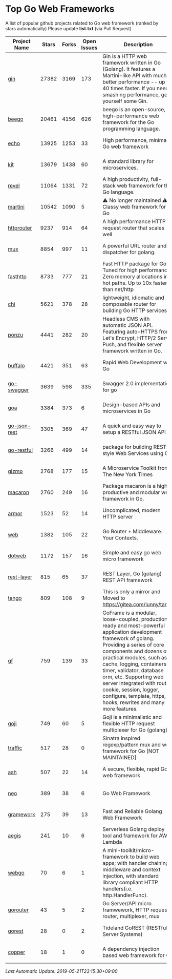 # Top Go Web Frameworks
A list of popular github projects related to Go web framework (ranked by stars automatically)
Please update **list.txt** (via Pull Request)

| Project Name | Stars | Forks | Open Issues | Description | Last Commit |
| ------------ | ----- | ----- | ----------- | ----------- | ----------- |
| [gin](https://github.com/gin-gonic/gin) | 27382 | 3169 | 173 | Gin is a HTTP web framework written in Go (Golang). It features a Martini-like API with much better performance -- up to 40 times faster. If you need smashing performance, get yourself some Gin. | 2019-05-13 02:17:31 |
| [beego](https://github.com/astaxie/beego) | 20461 | 4156 | 626 | beego is an open-source, high-performance web framework for the Go programming language. | 2019-05-18 01:38:09 |
| [echo](https://github.com/labstack/echo) | 13925 | 1253 | 33 | High performance, minimalist Go web framework | 2019-05-17 14:45:49 |
| [kit](https://github.com/go-kit/kit) | 13679 | 1438 | 60 | A standard library for microservices. | 2019-05-06 18:12:42 |
| [revel](https://github.com/revel/revel) | 11064 | 1331 | 72 | A high productivity, full-stack web framework for the Go language. | 2018-10-30 13:23:52 |
| [martini](https://github.com/go-martini/martini) | 10542 | 1090 | 5 | ⚠️ No longer maintained ⚠️  Classy web framework for Go | 2017-01-21 21:58:54 |
| [httprouter](https://github.com/julienschmidt/httprouter) | 9237 | 914 | 64 | A high performance HTTP request router that scales well | 2018-10-21 22:38:31 |
| [mux](https://github.com/gorilla/mux) | 8854 | 997 | 11 | A powerful URL router and dispatcher for golang. | 2019-05-17 00:20:44 |
| [fasthttp](https://github.com/valyala/fasthttp) | 8733 | 777 | 21 | Fast HTTP package for Go. Tuned for high performance. Zero memory allocations in hot paths. Up to 10x faster than net/http | 2019-05-21 10:49:02 |
| [chi](https://github.com/go-chi/chi) | 5621 | 378 | 28 | lightweight, idiomatic and composable router for building Go HTTP services | 2019-05-08 14:17:39 |
| [ponzu](https://github.com/ponzu-cms/ponzu) | 4441 | 282 | 20 | Headless CMS with automatic JSON API. Featuring auto-HTTPS from Let's Encrypt, HTTP/2 Server Push, and flexible server framework written in Go. | 2019-03-25 19:08:09 |
| [buffalo](https://github.com/gobuffalo/buffalo) | 4421 | 351 | 63 | Rapid Web Development w/ Go | 2019-04-10 15:37:33 |
| [go-swagger](https://github.com/go-swagger/go-swagger) | 3639 | 598 | 335 | Swagger 2.0 implementation for go | 2019-05-13 06:20:51 |
| [goa](https://github.com/goadesign/goa) | 3384 | 373 | 6 | Design-based APIs and microservices in Go | 2019-05-16 22:47:49 |
| [go-json-rest](https://github.com/ant0ine/go-json-rest) | 3305 | 369 | 47 | A quick and easy way to setup a RESTful JSON API | 2017-09-13 04:12:08 |
| [go-restful](https://github.com/emicklei/go-restful) | 3266 | 499 | 14 | package for building REST-style Web Services using Go | 2019-05-16 08:05:18 |
| [gizmo](https://github.com/nytimes/gizmo) | 2768 | 177 | 15 | A Microservice Toolkit from The New York Times | 2019-04-30 03:10:40 |
| [macaron](https://github.com/go-macaron/macaron) | 2760 | 249 | 16 | Package macaron is a high productive and modular web framework in Go. | 2019-03-13 21:40:39 |
| [armor](https://github.com/labstack/armor) | 1523 | 52 | 14 | Uncomplicated, modern HTTP server | 2019-04-17 13:55:09 |
| [web](https://github.com/gocraft/web) | 1382 | 105 | 22 | Go Router + Middleware. Your Contexts. | 2019-02-07 15:06:52 |
| [dotweb](https://github.com/devfeel/dotweb) | 1172 | 157 | 16 | Simple and easy go web micro framework | 2019-02-20 06:41:12 |
| [rest-layer](https://github.com/rs/rest-layer) | 815 | 65 | 37 | REST Layer, Go (golang) REST API framework | 2019-04-23 10:48:06 |
| [tango](https://github.com/lunny/tango) | 809 | 108 | 9 | This is only a mirror and Moved to https://gitea.com/lunny/tango | 2019-05-17 03:31:10 |
| [gf](https://github.com/gogf/gf) | 759 | 139 | 33 | GoFrame is a modular, loose-coupled, production-ready and most-powerful application development framework of golang. Providing a series of core components and dozens of practical modules, such as: cache, logging, containers, timer, validator, database orm, etc. Supporting web server integrated with router, cookie, session, logger, configure, template, https, hooks, rewrites and many more features.  | 2019-05-18 06:55:15 |
| [goji](https://github.com/goji/goji) | 749 | 60 | 5 | Goji is a minimalistic and flexible HTTP request multiplexer for Go (golang) | 2019-01-26 23:58:29 |
| [traffic](https://github.com/gravityblast/traffic) | 517 | 28 | 0 | Sinatra inspired regexp/pattern mux and web framework for Go [NOT MAINTAINED] | 2015-11-26 21:31:07 |
| [aah](https://github.com/go-aah/aah) | 507 | 22 | 14 | A secure, flexible, rapid Go web framework | 2019-05-15 07:48:52 |
| [neo](https://github.com/ivpusic/neo) | 389 | 38 | 6 | Go Web Framework | 2017-08-14 23:54:31 |
| [gramework](https://github.com/gramework/gramework) | 275 | 39 | 13 | Fast and Reliable Golang Web Framework | 2019-05-21 10:41:47 |
| [aegis](https://github.com/tmaiaroto/aegis) | 241 | 10 | 6 | Serverless Golang deploy tool and framework for AWS Lambda | 2019-05-11 14:39:58 |
| [webgo](https://github.com/bnkamalesh/webgo) | 70 | 6 | 1 | A mini-toolkit/micro-framework to build web apps; with handler chaining, middleware and context injection, with standard library compliant HTTP handlers(i.e. http.HandlerFunc). | 2019-01-12 08:32:05 |
| [gorouter](https://github.com/vardius/gorouter) | 43 | 5 | 2 | Go Server/API micro framwework, HTTP request router, multiplexer, mux | 2019-05-07 23:10:13 |
| [gorest](https://github.com/tideland/gorest) | 28 | 0 | 2 | Tideland GoREST (RESTful Server Systems) | 2017-11-10 13:00:37 |
| [copper](https://github.com/tusharsoni/copper) | 18 | 1 | 0 | A dependency injection based web framework for Go | 2019-05-19 18:51:19 |

*Last Automatic Update: 2019-05-21T23:15:30+09:00*